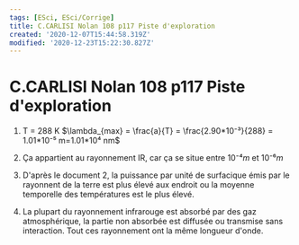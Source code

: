 ```yaml
---
tags: [ESci, ESci/Corrige]
title: C.CARLISI Nolan 108 p117 Piste d'exploration
created: '2020-12-07T15:44:58.319Z'
modified: '2020-12-23T15:22:30.827Z'
---
```


# C.CARLISI Nolan 108 p117 Piste d'exploration

1) T = 288 K
$\lambda_{max} = \frac{a}{T} = \frac{2.90*10⁻³}{288} = 1.01*10⁻⁵ m=1.01*10⁴ nm$

2) Ça appartient au rayonnement IR, car ça se situe entre $10⁻⁴m$ et $10⁻⁶m$

3) D'après le document 2, la puissance par unité de surfacique émis par le rayonnent de la terre est plus élevé aux endroit ou la moyenne temporelle des températures est le plus élevé.

4) La plupart du rayonnement infrarouge est absorbé par des gaz atmosphérique, la partie non absorbée est diffusée ou transmise sans interaction. Tout ces rayonnement ont la même longueur d'onde.

